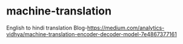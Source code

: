 # machine-translation
English to hindi translation
Blog-https://medium.com/analytics-vidhya/machine-translation-encoder-decoder-model-7e4867377161
